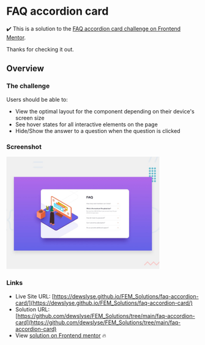 # FAQ accordion card

:heavy_check_mark: This is a solution to the [FAQ accordion card challenge on Frontend Mentor](https://www.frontendmentor.io/challenges/faq-accordion-card-XlyjD0Oam).

Thanks for checking it out.

## Overview

### The challenge

Users should be able to:

- View the optimal layout for the component depending on their device's screen size
- See hover states for all interactive elements on the page
- Hide/Show the answer to a question when the question is clicked

### Screenshot

<img src="./design/desktop-preview.jpg" alt="screenshot" width="400"/>
  
### Links

- Live Site URL: [https://dewslyse.github.io/FEM_Solutions/faq-accordion-card/](https://dewslyse.github.io/FEM_Solutions/faq-accordion-card/)
- Solution URL: [https://github.com/dewslyse/FEM_Solutions/tree/main/faq-accordion-card](https://github.com/dewslyse/FEM_Solutions/tree/main/faq-accordion-card)
- View [solution on Frontend mentor](https://www.frontendmentor.io/solutions/faq-accordion-card-with-html-and-sass-Y3I0XdRQQ) :fire:
